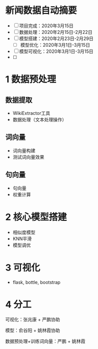 # **新闻数据自动摘要**

- [ ] 项目完成：2020年3月15日
- [ ] 数据处理：2020年2月15日-2月22日
- [ ] 模型搭建：2020年2月23日-2月29日
  - [ ] 模型优化：2020年3月1日-3月15日
- [ ] 模型可视化：2020年3月1日-3月15日
- [ ] 

# 1 数据预处理

## 数据提取

- WikiExtractor工具
- 数据处理（文本处理操作）

## 词向量

- 词向量构建
- 测试词向量效果

## 句向量

- 句向量
- 权重计算

# 2 核心模型搭建

- 相似度模型
- KNN平滑
- 模型调优

# 3 可视化

- flask, bottle, bootstrap

# 4 分工

可视化：张兆康 + 严鹏协助

模型：俞谷阳 + 姚林霞协助

数据预处理+训练词向量：严鹏 + 姚林霞